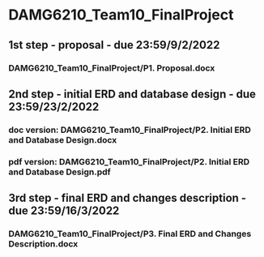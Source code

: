 # DAMG6210_Team10_FinalProject
## 1st step - proposal - due 23:59/9/2/2022
### DAMG6210_Team10_FinalProject/P1. Proposal.docx
## 2nd step - initial ERD and database design - due 23:59/23/2/2022
### doc version: DAMG6210_Team10_FinalProject/P2. Initial ERD and Database Design.docx
### pdf version: DAMG6210_Team10_FinalProject/P2. Initial ERD and Database Design.pdf
## 3rd step - final ERD and changes description - due 23:59/16/3/2022
### DAMG6210_Team10_FinalProject/P3. Final ERD and Changes Description.docx

